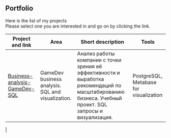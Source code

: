 ## Portfolio
Here is the list of my projects  
Please select one you are interested in and go on by clicking the link.

| Project and link | Area | Short description | Tools |
|---|---|---|---|
|[Business-analysis-GameDev-SQL](https://github.com/realseich/Business-analysis-GameDev-SQL)|GameDev business analysis. SQL and visualization.| Анализ работы компании с точки зрения её эффективности и выработка рекомендаций по масштабированию бизнеса. Учебный проект. SQL запросы и визуализация.| PostgreSQL, Metabase for visualization|
|
